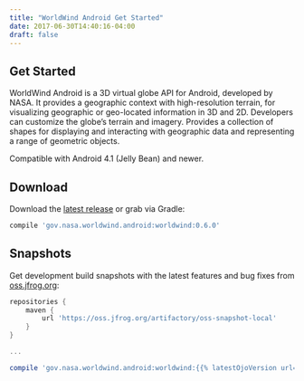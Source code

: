 ```yaml
---
title: "WorldWind Android Get Started"
date: 2017-06-30T14:40:16-04:00
draft: false
---
```


## Get Started

WorldWind Android is a 3D virtual globe API for Android, developed by NASA. It provides a geographic context with
high-resolution terrain, for visualizing geographic or geo-located information in 3D and 2D. Developers can customize
the globe’s terrain and imagery. Provides a collection of shapes for displaying and interacting with geographic data and
representing a range of geometric objects.

Compatible with Android 4.1 (Jelly Bean) and newer.

## Download

Download the [latest release](https://bintray.com/nasaworldwind/maven/WorldWindAndroid/_latestVersion) or grab via Gradle:
```groovy
compile 'gov.nasa.worldwind.android:worldwind:0.6.0'
```

## Snapshots

Get development build snapshots with the latest features and bug fixes from [oss.jfrog.org](https://oss.jfrog.org):
```groovy
repositories {
    maven {
        url 'https://oss.jfrog.org/artifactory/oss-snapshot-local'
    }
}

...

compile 'gov.nasa.worldwind.android:worldwind:{{% latestOjoVersion url="https://oss.jfrog.org/artifactory/api/search/versions?g=gov.nasa.worldwind.android&a=worldwind&repos=oss-snapshot-local" %}}'
```
